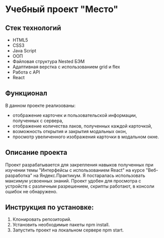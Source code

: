 # Учебный проект "Место"

## Стек технологий
* HTML5  
* CSS3  
* Java Script  
* ООП
* Файловая структура Nested БЭМ
* Адаптивная верстка с использованием grid и flex
* Работа с API
* React

## Функционал
В данном проекте реализованы:
* отображение карточек и пользовательской информации, полученных с сервера,
* отображение количества лаков, полученных каждой карточкой,
* возможность открытия и закрытия модальных окон,
* просмотр увеличенного изображения карточки в модальном окне.

## Описание проекта
Проект разрабатывается для закрепления навыков полученных при изучении темы "Интерфейсы с использованием React" на курсе "Веб-разработка" на Яндекс.Практикум. Я постаралась использовать максимум усвоенных знаний.  Проект удобен для просмотра с устройств с различным разрешением, скрипты работают, в консоли ошибок не обнаружено.

## Инструкция по установке:
1. Клонировать репозиторий.
2. Установить необходимые пакеты npm install.
3. Запустить проект на локальном сервере npm start.